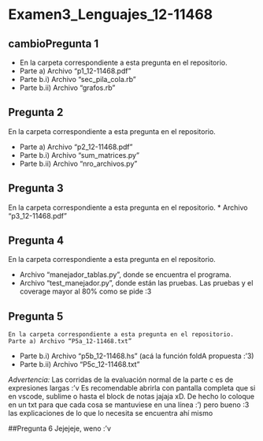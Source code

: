 # Examen3_Lenguajes_12-11468

## cambioPregunta 1
  * En la carpeta correspondiente a esta pregunta en el repositorio.
  * Parte a) Archivo “p1_12-11468.pdf”
  * Parte b.i) Archivo “sec_pila_cola.rb”
  * Parte b.ii) Archivo “grafos.rb”

## Pregunta 2
En la carpeta correspondiente a esta pregunta en el repositorio.
  * Parte a) Archivo “p2_12-11468.pdf”
  * Parte b.i) Archivo “sum_matrices.py”
  * Parte b.ii) Archivo “nro_archivos.py”

## Pregunta 3
  En la carpeta correspondiente a esta pregunta en el repositorio.
	* Archivo “p3_12-11468.pdf”

## Pregunta 4
En la carpeta correspondiente a esta pregunta en el repositorio.
 * Archivo “manejador_tablas.py”, donde se encuentra el programa.
 * Archivo “test_manejador.py”, donde están las pruebas.
Las pruebas y el coverage mayor al 80% como se pide :3

## Pregunta 5
	En la carpeta correspondiente a esta pregunta en el repositorio.
	Parte a) Archivo “P5a_12-11468.txt”
  * Parte b.i) Archivo “p5b_12-11468.hs” (acá la función foldA propuesta :’3)
  * Parte b.ii) Archivo “P5c_12-11468.txt”

  *Advertencia:* Las corridas de la evaluación normal de la parte c es de expresiones largas :’v
  Es recomendable abrirla con pantalla completa que si en vscode, sublime o hasta el block de notas jajaja xD. De hecho lo coloque en un txt para que cada cosa se mantuviese en una          línea :’) pero bueno :3 las explicaciones de lo que lo necesita se encuentra ahí mismo

##Pregunta 6
Jejejeje, weno :’v
